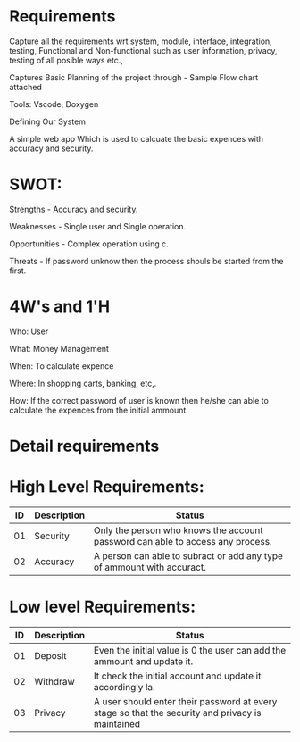 # Requirements
Capture all the requirements wrt system, module, interface, integration, testing, Functional and Non-functional such as user information, privacy, testing of all posible ways etc.,

Captures Basic Planning of the project through - Sample Flow chart attached

Tools: Vscode, Doxygen

Defining Our System

A simple web app Which is used to calcuate the basic expences with accuracy and security.

# SWOT:

Strengths - Accuracy and security.

Weaknesses - Single user and Single operation.

Opportunities - Complex operation using c.

Threats - If password unknow then the process shouls be started from the first.

# 4W's and 1'H
Who:
User

What:
Money Management

When:
To calculate expence

Where:
In shopping carts, banking, etc,.

How:
If the correct password of user is known then he/she can able to calculate the expences from the initial ammount.

# Detail requirements


# High Level Requirements:

|ID      | Description       | Status|
|------- |-------------------|----------------------------------------------------|
|01      | Security          |Only the person who knows the account password can able to access any process.|
|02      | Accuracy           |A person can able to subract or add any type of ammount with accuract. |

# Low level Requirements:

|ID      | Description        | Status |
|--------|--------------------|--------|
|01      | Deposit            | Even the initial value is 0 the user can add the ammount and update it.|
|02      | Withdraw           | It check the initial account and update it accordingly la.| 
|03      | Privacy            | A user should enter their password at every stage so that the  security and privacy is maintained|
